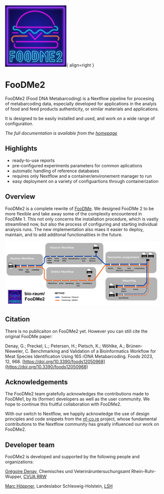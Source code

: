 ![logo](img/pipelinelogo.png){ align=right }

# FooDMe2

FooDMe2 (Food DNA Metabarcoding) is a Nextflow pipeline for procesing of metabarcoding data, especially developed for 
applications in the analyis of food and feed products authenticity, or similar materials and applications.

It is designed to be easily installed and used, and work on a wide range of configuration.

*The full documentation is available from the [homepage](https://bio-raum.github.io/FooDMe2)*

## Highlights

- ready-to-use reports
- pre-configured experiments parameters for common aplications
- automatic handling of reference databases
- requires only Nextflow and a container/environement manager to run
- easy deployment on a variety of configuartions through containerization

## Overview

FooDMe2 is a complete rewrite of [FooDMe](https://github.com/CVUA-RRW/FooDMe). We designed FooDMe 2 to be more flexible and take away some of the complexity encountered in FooDMe 1. This not only concerns the installation procedure, which is vastly streamlined now, but also the process of configuring and starting individual analysis runs.
The new implementation also maes it easier to deploy, maintain, and to add additonal functionalities in the future.

![schema](img/pipeline_dag.png)

## Citation

There is no publicaiton on FooDMe2 yet. However you can still cite the original FooDMe paper:

Denay, G.; Preckel, L.; Petersen, H.; Pietsch, K.; Wöhlke, A.; Brünen-Nieweler, C. Benchmarking and Validation of a Bioinformatics Workflow for Meat Species Identification Using 16S rDNA Metabarcoding. Foods 2023, 12, 968. [https://doi.org/10.3390/foods12050968](https://doi.org/10.3390/foods12050968) 

## Acknowledgements

The FooDMe2 team gratefully acknowledges the contributions made to FooDMe1, by its (former) developers as well as the user community. We hope to continue this fruitful collaboration with FooDMe2. 

With our switch to Nextflow, we happily acknowledge the use of design principles and code snippets from the [nf-co.re](https://nf-co.re/) project, whose fundamental contributions to the Nextflow community has greatly influenced our work on FooDMe2. 

## Developer team

FooDMe2 is developed and supported by the following people and organizations:

[Grégoire Denay](https://github.com/gregdenay), Chemisches und Veterinäruntersuchungsamt Rhein-Ruhr-Wupper, [CVUA RRW](https://www.cvua-rrw.de/)

[Marc Höppner](https://github.com/marchoeppner), Landeslabor Schleswig-Holstein, [LSH](https://www.schleswig-holstein.de/DE/landesregierung/ministerien-behoerden/LLABOR)
